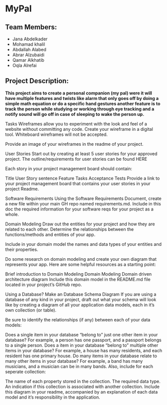 # MyPal
## Team Members:
- Jana Abdelkader
- Mohamad khalil
- Abdallah Alabed
- Abrar Alzubaidi
- Qamar Alkhatib
- Oqla Alrefai

## Project Description:

**This project aims to create a personal companion (my pal) were it will have multiple features and twists 
like alarm that only goes off by doing a simple math equation or do a specific hand gestures
another feature is to track the person while studying or working through eye tracking and a notify sound
will go off in case of sleeping to wake the person up.**


Tasks
Wireframes allow you to experiment with the look and feel of a website without committing any code. Create your wireframe in a digital tool. Whiteboard wireframes will not be accepted.

Provide an image of your wireframes in the readme of your project.

User Stories
Start out by creating at least 5 user stories for your approved project. The outline/requirements for user stories can be found HERE

Each story in your project management board should contain:

Title
User Story sentence
Feature Tasks
Acceptance Tests
Provide a link to your project management board that contains your user stories in your project Readme.

Software Requirements
Using the Software Requirements Document, create a new file within your main GH repo named requirements.md. Include in this doc the required information for your software reqs for your project as a whole.

Domain Modeling
Draw out the entities for your project and how they are related to each other. Determine the relationships between the functions/methods and entities of your app.

Include in your domain model the names and data types of your entities and their properties.

Do some research on domain modeling and create your own diagram that represents your app. Here are some helpful resources as a starting point:

Brief introduction to Domain Modeling
Domain Modeling
Domain driven architecture diagram
Include this domain model in the README.md file located in your project’s GitHub repo.

Using a Database? Make an Database Schema Diagram
If you are using a database of any kind in your project, draft out what your schema will look like by creating a diagram of all your application data models, each in it’s own collection (or table).

Be sure to identify the relationships (if any) between each of your data models:

Does a single item in your database “belong to” just one other item in your database? For example, a person has one passport, and a passport belongs to a single person.
Does a item in your database “belong to” multiple other items in your database? For example, a house has many residents, and each resident has one primary house.
Do many items in your database relate to many other items in your database? For example, a band has many musicians, and a musician can be in many bands.
Also, include for each seperate collection:

The name of each property stored in the collection.
The required data type.
An indication if this collection is associated with another collection.
Include this diagram in your readme, accompanied by an explanation of each data model and it’s responsibility in the application.
